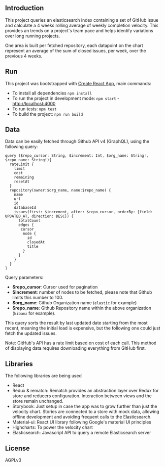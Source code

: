 
## Introduction

This project queries an elasticsearch index containing a set of GitHub issue and calculate a 4 weeks rolling average of weekly completion velocity. This provides an trends on a project's team pace and helps identify variations over long running projects.

One area is built per fetched repository, each datapoint on the chart represent an average of the sum of closed issues, per week, over the previous 4 weeks.

## Run

This project was bootstrapped with [Create React App](https://github.com/facebook/create-react-app), main commands: 

* To install all dependencies `npm install`
* To run the project in development mode: `npm start` - [http://localhost:4000](http://localhost:4000)
* To run tests: `npm test`
* To build the project: `npm run build`

## Data

Data can be easily fetched through Github API v4 (GraphQL), using the following query:

```$graphql
query ($repo_cursor: String, $increment: Int, $org_name: String!, $repo_name: String!){
  rateLimit {
    limit
    cost
    remaining
    resetAt
  }
  repository(owner:$org_name, name:$repo_name) {
    name
    url
    id
    databaseId
    issues(first: $increment, after: $repo_cursor, orderBy: {field: UPDATED_AT, direction: DESC}) {
      totalCount
      edges {
       cursor
        node {
          id
          closedAt
          title
        }
      }
    }
  }
}
```

Query parameters:
* __$repo_cursor__: Cursor used for pagination
* __$increment__: number of nodes to be fetched, please note that Github limits this number to 100.
* __$org_name__: Github Organization name (`elastic` for example)
* __$repo_name__: Github Repository name within the above organization (`kibana` for example).

This query sorts the result by last updated date starting from the most recent, meaning the initial load is expensive, but the following one could just fetch the updated issues.

Note: GitHub's API has a rate limit based on cost of each call. This method of displaying data requires downloading everything from GitHub first.

## Libraries

The following libraries are being used
* React
* Redux & rematch: Rematch provides an abstraction layer over Redux for store and reducers configuration. Interaction between views and the store remain unchanged.
* Storybook: Just setup in case the app was to grow further than just the velocity chart. Stories are connected to a  store with mock data, allowing offline development and avoiding frequent calls to the Elasticsearch.
* Material-ui: React UI library following Google's material UI principles
* Highcharts: To power the velocity chart
* Elasticsearch: Javascript API to query a remote Elasticsearch server

## License

AGPLv3